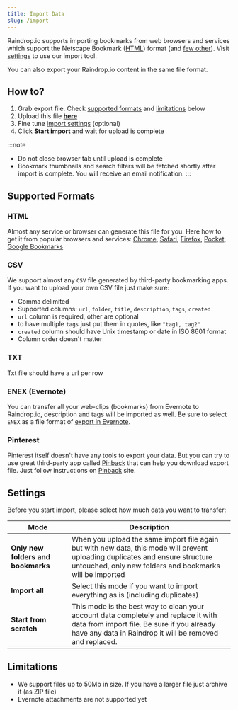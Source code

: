 ```yaml
---
title: Import Data
slug: /import
---
```

Raindrop.io supports importing bookmarks from web browsers and services which support the Netscape Bookmark ([HTML](#html)) format (and [few other](#supported-formats)). 
Visit [settings](https://app.raindrop.io/settings/import) to use our import tool.

You can also export your Raindrop.io content in the same file format.

## How to?
1. Grab export file. Check [supported formats](#supported-formats) and [limitations](#limitations) below
2. Upload this file [**here**](https://app.raindrop.io/settings/import)
3. Fine tune [import settings](#settings) (optional)
4. Click **Start import** and wait for upload is complete

:::note
* Do not close browser tab until upload is complete
* Bookmark thumbnails and search filters will be fetched shortly after import is complete. You will receive an email notification.
:::

## Supported Formats
### HTML
Almost any service or browser can generate this file for you. Here how to get it from popular browsers and services:
[Chrome](https://www.wikihow.com/Export-Bookmarks-from-Chrome),
[Safari](https://www.ionos.com/digitalguide/websites/web-development/export-safari-bookmarks/),
[Firefox](https://support.mozilla.org/en-US/kb/export-firefox-bookmarks-to-backup-or-transfer),
[Pocket](https://help.getpocket.com/article/1015-exporting-your-pocket-list),
[Google Bookmarks](https://www.google.com/bookmarks#:~:text=export%20bookmarks)

### CSV
We support almost any `CSV` file generated by third-party bookmarking apps.   
If you want to upload your own CSV file just make sure:
- Comma delimited
- Supported columns: `url`, `folder`, `title`, `description`, `tags`, `created`
- `url` column is required, other are optional
- to have multiple `tags` just put them in quotes, like `"tag1, tag2"`
- `created` column should have Unix timestamp or date in ISO 8601 format
- Column order doesn't matter

### TXT
Txt file should have a url per row

### ENEX (Evernote)
You can transfer all your web-clips (bookmarks) from Evernote to Raindrop.io, description and tags will be imported as well.
Be sure to select `ENEX` as a file format of [export in Evernote](https://help.evernote.com/hc/en-us/articles/209005557-Export-notes-and-notebooks).

### Pinterest
Pinterest itself doesn't have any tools to export your data. But you can try to use great third-party app called [Pinback](https://pinbackit.github.io/) that can help you download export file.
Just follow instructions on [Pinback](https://pinbackit.github.io/) site.

## Settings
Before you start import, please select how much data you want to transfer:

Mode | Description
---- | -----------
**Only new folders and bookmarks** | When you upload the same import file again but with new data, this mode will prevent uploading duplicates and ensure structure untouched, only new folders and bookmarks will be imported
**Import all** | Select this mode if you want to import everything as is (including duplicates)
**Start from scratch** | This mode is the best way to clean your account data completely and replace it with data from import file. Be sure if you already have any data in Raindrop it will be removed and replaced.

## Limitations
- We support files up to 50Mb in size. If you have a larger file just archive it (as ZIP file)
- Evernote attachments are not supported yet